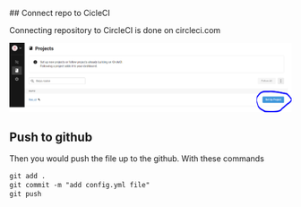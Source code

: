 ## Connect repo to CicleCI

Connecting repository to CircleCI is done on circleci.com

![connectCircleCiToRepo](/../CircleCI_CLI_Tutorial/assets/connectCircleCI.PNG)

## Push to github

Then you would push the file up to the github. With these commands

```
git add .
git commit -m "add config.yml file"
git push
```
